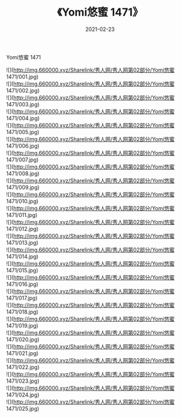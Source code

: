 ﻿---
layout: post
title:  《Yomi悠蜜 1471》
date:   2021-02-23
img: http://img.660000.xyz/Sharelink/秀人网/秀人网第02部分/Yomi悠蜜 1471/000.jpg
categories: [美女, 清纯, 唯美]
---

Yomi悠蜜 1471

  ![](http://img.660000.xyz/Sharelink/秀人网/秀人网第02部分/Yomi悠蜜 1471/001.jpg) <br> ![](http://img.660000.xyz/Sharelink/秀人网/秀人网第02部分/Yomi悠蜜 1471/002.jpg) <br> ![](http://img.660000.xyz/Sharelink/秀人网/秀人网第02部分/Yomi悠蜜 1471/003.jpg) <br> ![](http://img.660000.xyz/Sharelink/秀人网/秀人网第02部分/Yomi悠蜜 1471/004.jpg) <br> ![](http://img.660000.xyz/Sharelink/秀人网/秀人网第02部分/Yomi悠蜜 1471/005.jpg) <br> ![](http://img.660000.xyz/Sharelink/秀人网/秀人网第02部分/Yomi悠蜜 1471/006.jpg) <br> ![](http://img.660000.xyz/Sharelink/秀人网/秀人网第02部分/Yomi悠蜜 1471/007.jpg) <br> ![](http://img.660000.xyz/Sharelink/秀人网/秀人网第02部分/Yomi悠蜜 1471/008.jpg) <br> ![](http://img.660000.xyz/Sharelink/秀人网/秀人网第02部分/Yomi悠蜜 1471/009.jpg) <br> ![](http://img.660000.xyz/Sharelink/秀人网/秀人网第02部分/Yomi悠蜜 1471/010.jpg) <br> ![](http://img.660000.xyz/Sharelink/秀人网/秀人网第02部分/Yomi悠蜜 1471/011.jpg) <br> ![](http://img.660000.xyz/Sharelink/秀人网/秀人网第02部分/Yomi悠蜜 1471/012.jpg) <br> ![](http://img.660000.xyz/Sharelink/秀人网/秀人网第02部分/Yomi悠蜜 1471/013.jpg) <br> ![](http://img.660000.xyz/Sharelink/秀人网/秀人网第02部分/Yomi悠蜜 1471/014.jpg) <br> ![](http://img.660000.xyz/Sharelink/秀人网/秀人网第02部分/Yomi悠蜜 1471/015.jpg) <br> ![](http://img.660000.xyz/Sharelink/秀人网/秀人网第02部分/Yomi悠蜜 1471/016.jpg) <br> ![](http://img.660000.xyz/Sharelink/秀人网/秀人网第02部分/Yomi悠蜜 1471/017.jpg) <br> ![](http://img.660000.xyz/Sharelink/秀人网/秀人网第02部分/Yomi悠蜜 1471/018.jpg) <br> ![](http://img.660000.xyz/Sharelink/秀人网/秀人网第02部分/Yomi悠蜜 1471/019.jpg) <br> ![](http://img.660000.xyz/Sharelink/秀人网/秀人网第02部分/Yomi悠蜜 1471/020.jpg) <br> ![](http://img.660000.xyz/Sharelink/秀人网/秀人网第02部分/Yomi悠蜜 1471/021.jpg) <br> ![](http://img.660000.xyz/Sharelink/秀人网/秀人网第02部分/Yomi悠蜜 1471/022.jpg) <br> ![](http://img.660000.xyz/Sharelink/秀人网/秀人网第02部分/Yomi悠蜜 1471/023.jpg) <br> ![](http://img.660000.xyz/Sharelink/秀人网/秀人网第02部分/Yomi悠蜜 1471/024.jpg) <br> ![](http://img.660000.xyz/Sharelink/秀人网/秀人网第02部分/Yomi悠蜜 1471/025.jpg) <br>